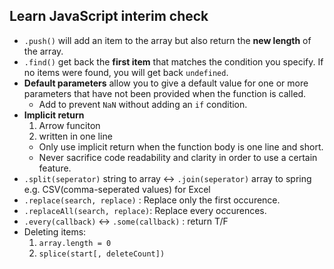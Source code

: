 ## Learn JavaScript interim check
- `.push()` will add an item to the array but also return the **new length** of the array.
- `.find()` get back the **first item** that matches the condition you specify. If no items were found, you will get back `undefined`.
- **Default parameters** allow you to give a default value for one or more parameters that have not been provided when the function is called.
  - Add to prevent `NaN` without adding an `if` condition.
- **Implicit return**
  1. Arrow funciton
  2. written in one line
  - Only use implicit return when the function body is one line and short.
  - Never sacrifice code readability and clarity in order to use a certain feature.
- `.split(seperator)` string to array <-> `.join(seperator)` array to spring e.g. CSV(comma-seperated values) for Excel
- `.replace(search, replace)` : Replace only the first occurence.
- `.replaceAll(search, replace)`: Replace every occurences.
- `.every(callback)` <-> `.some(callback)` : return T/F
- Deleting items:
  1. `array.length = 0`
  2. `splice(start[, deleteCount])`

